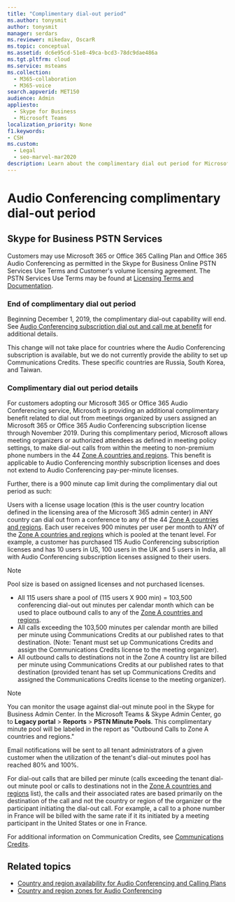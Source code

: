 ```yaml
---
title: "Complimentary dial-out period"
ms.author: tonysmit
author: tonysmit
manager: serdars
ms.reviewer: mikedav, OscarR
ms.topic: conceptual
ms.assetid: dc6e95cd-51e8-49ca-bcd3-78dc9dae486a
ms.tgt.pltfrm: cloud
ms.service: msteams
ms.collection: 
  - M365-collaboration
  - M365-voice
search.appverid: MET150
audience: Admin
appliesto: 
  - Skype for Business
  - Microsoft Teams
localization_priority: None
f1.keywords:
- CSH
ms.custom: 
  - Legal
  - seo-marvel-mar2020
description: Learn about the complimentary dial out period for Microsoft 365 or Office 365 Calling Plan and Office 365 Audio Conferencing in Microsoft Teams.
---
```


# Audio Conferencing complimentary dial-out period

## Skype for Business PSTN Services

Customers may use Microsoft 365 or Office 365 Calling Plan and Office 365 Audio Conferencing as permitted in the Skype for Business Online PSTN Services Use Terms and Customer's volume licensing agreement. The PSTN Services Use Terms may be found at [Licensing Terms and Documentation](http://www.microsoftvolumelicensing.com/DocumentSearch.aspx?Mode=2&amp;Keyword=PSTN).
  
### End of complimentary dial out period

Beginning December 1, 2019, the complimentary dial-out capability will end. See [Audio Conferencing subscription dial out and call me at benefit](audio-conferencing-subscription-dial-out.md) for additional details. 

This change will not take place for countries where the Audio Conferencing subscription is available, but we do not currently provide the ability to set up Communications Credits. These specific countries are Russia, South Korea, and Taiwan.

### Complimentary dial out period details

For customers adopting our Microsoft 365 or Office 365 Audio Conferencing service, Microsoft is providing an additional complimentary benefit related to dial out from meetings organized by users assigned an Microsoft 365 or Office 365 Audio Conferencing subscription license through November 2019. During this complimentary period, Microsoft allows meeting organizers or authorized attendees as defined in meeting policy settings, to make dial-out calls from within the meeting to non-premium phone numbers in the 44  [Zone A countries and regions](audio-conferencing-zones.md). This benefit is applicable to Audio Conferencing monthly subscription licenses and does not extend to Audio Conferencing pay-per-minute licenses.

Further, there is a 900 minute cap limit during the complimentary dial out period as such:

Users with a license usage location (this is the user country location defined in the licensing area of the Microsoft 365 admin center) in ANY country can dial out from a conference to any of the 44 [Zone A countries and regions](audio-conferencing-zones.md). Each user receives 900 minutes per user per month to ANY of the [Zone A countries and regions](audio-conferencing-zones.md) which is pooled at the tenant level. For example, a customer has purchased 115 Audio Conferencing subscription licenses and has 10 users in US, 100 users in the UK and 5 users in India, all with Audio Conferencing subscription licenses assigned to their users.

> [!NOTE]
> Pool size is based on assigned licenses and not purchased licenses.
 
- All 115 users share a pool of (115 users X 900 min) = 103,500 conferencing dial-out out minutes per calendar month which can be used to place outbound calls to any of the [Zone A countries and regions](audio-conferencing-zones.md).
- All calls exceeding the 103,500 minutes per calendar month are billed per minute using Communications Credits at our published rates to that destination. (Note: Tenant must set up Communications Credits and assign the Communications Credits license to the meeting organizer).
- All outbound calls to destinations not in the Zone A country list are billed per minute using Communications Credits at our published rates to that destination (provided tenant has set up Communications Credits and assigned the Communications Credits license to the meeting organizer).

> [!NOTE]
> You can monitor the usage against dial-out minute pool in the Skype for Business Admin Center. In the Microsoft Teams & Skype Admin Center, go to **Legacy portal** > **Reports** > **PSTN Minute Pools**. This complimentary minute pool will be labeled in the report as "Outbound Calls to Zone A countries and regions."

Email notifications will be sent to all tenant administrators of a given customer when the utilization of the tenant's dial-out minutes pool has reached 80% and 100%.

For dial-out calls that are billed per minute (calls exceeding the tenant dial-out minute pool or calls to destinations not in the [Zone A countries and regions](audio-conferencing-zones.md) list), the calls and their associated rates are based primarily on the destination of the call and not the country or region of the organizer or the participant initiating the dial-out call. For example, a call to a phone number in France will be billed with the same rate if it its initiated by a meeting participant in the United States or one in France.

For additional information on Communication Credits, see [Communications Credits](what-are-communications-credits.md).
     
## Related topics

- [Country and region availability for Audio Conferencing and Calling Plans](country-and-region-availability-for-audio-conferencing-and-calling-plans/country-and-region-availability-for-audio-conferencing-and-calling-plans.md)
- [Country and region zones for Audio Conferencing](audio-conferencing-zones.md)
